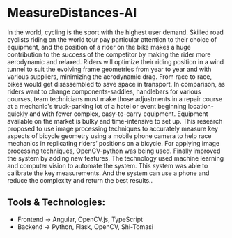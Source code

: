 # MeasureDistances-AI

In the world, cycling is the sport with the highest user demand. Skilled road cyclists riding on the world tour pay particular attention to their choice of equipment, and the position of a rider on the bike makes a huge contribution to the success of the competitor by making the rider more aerodynamic and relaxed. Riders will optimize their riding position in a wind tunnel to suit the evolving frame geometries from year to year and with various suppliers, minimizing the aerodynamic drag. From race to race, bikes would get disassembled to save space in transport. In comparison, as riders want to change components-saddles, handlebars for various courses, team technicians must make those adjustments in a repair course at a mechanic's truck-parking lot of a hotel or event beginning location-quickly and with fewer complex, easy-to-carry equipment. Equipment available on the market is bulky and time-intensive to set up. This research proposed to use image processing techniques to accurately measure key aspects of bicycle geometry using a mobile phone camera to help race mechanics in replicating riders’ positions on a bicycle. For applying image processing techniques, OpenCV-python was being used. Finally improved the system by adding new features. The technology used machine learning and computer vision to automate the system. This system was able to calibrate the key measurements. And the system can use a phone and reduce the complexity and return the best results..

##  Tools & Technologies: 
   - Frontend -> Angular, OpenCV.js, TypeScript
   - Backend -> Python, Flask, OpenCV, Shi-Tomasi


